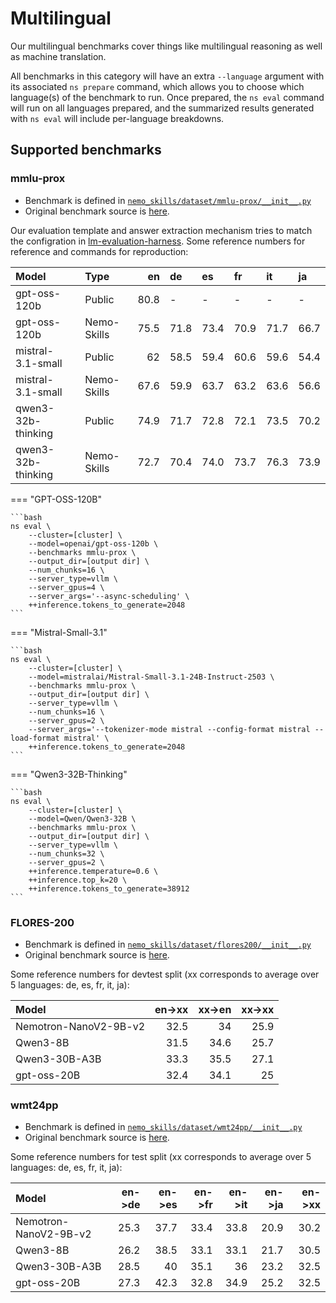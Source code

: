 # Multilingual

Our multilingual benchmarks cover things like multilingual reasoning as well as machine translation.

All benchmarks in this category will have an extra `--language` argument with its associated `ns prepare` command, which allows you to choose which language(s) of the benchmark to run.
Once prepared, the `ns eval` command will run on all languages prepared, and the summarized results generated with `ns eval` will include per-language breakdowns.

## Supported benchmarks

### mmlu-prox

- Benchmark is defined in [`nemo_skills/dataset/mmlu-prox/__init__.py`](https://github.com/NVIDIA/NeMo-Skills/blob/main/nemo_skills/dataset/mmlu-prox/__init__.py)
- Original benchmark source is [here](https://huggingface.co/datasets/li-lab/MMLU-ProX).

Our evaluation template and answer extraction mechanism tries to match the configration in [lm-evaluation-harness](https://github.com/EleutherAI/lm-evaluation-harness/tree/main/lm_eval/tasks/mmlu_prox).
Some reference numbers for reference and commands for reproduction:

| Model              | Type   |   en | de   | es   | fr   | it   | ja   |
|:-------------------|:-------|-----:|:-----|:-----|:-----|:-----|:-----|
| gpt-oss-120b       | Public       | 80.8 | -    | -    | -    | -    | -    |
| gpt-oss-120b       | Nemo-Skills  | 75.5 | 71.8 | 73.4 | 70.9 | 71.7 | 66.7 |
| mistral-3.1-small  | Public       | 62   | 58.5 | 59.4 | 60.6 | 59.6 | 54.4 |
| mistral-3.1-small  | Nemo-Skills  | 67.6 | 59.9 | 63.7 | 63.2 | 63.6 | 56.6 |
| qwen3-32b-thinking | Public       | 74.9 | 71.7 | 72.8 | 72.1 | 73.5 | 70.2 |
| qwen3-32b-thinking | Nemo-Skills  | 72.7 | 70.4 | 74.0 | 73.7 | 76.3 | 73.9 |

=== "GPT-OSS-120B"

    ```bash
    ns eval \
        --cluster=[cluster] \
        --model=openai/gpt-oss-120b \
        --benchmarks mmlu-prox \
        --output_dir=[output dir] \
        --num_chunks=16 \
        --server_type=vllm \
        --server_gpus=4 \
        --server_args='--async-scheduling' \
        ++inference.tokens_to_generate=2048
    ```

=== "Mistral-Small-3.1"

    ```bash
    ns eval \
        --cluster=[cluster] \
        --model=mistralai/Mistral-Small-3.1-24B-Instruct-2503 \
        --benchmarks mmlu-prox \
        --output_dir=[output dir] \
        --server_type=vllm \
        --num_chunks=16 \
        --server_gpus=2 \
        --server_args='--tokenizer-mode mistral --config-format mistral --load-format mistral' \
        ++inference.tokens_to_generate=2048
    ```

=== "Qwen3-32B-Thinking"

    ```bash
    ns eval \
        --cluster=[cluster] \
        --model=Qwen/Qwen3-32B \
        --benchmarks mmlu-prox \
        --output_dir=[output dir] \
        --server_type=vllm \
        --num_chunks=32 \
        --server_gpus=2 \
        ++inference.temperature=0.6 \
        ++inference.top_k=20 \
        ++inference.tokens_to_generate=38912
    ```

### FLORES-200

- Benchmark is defined in [`nemo_skills/dataset/flores200/__init__.py`](https://github.com/NVIDIA/NeMo-Skills/blob/main/nemo_skills/dataset/flores200/__init__.py)
- Original benchmark source is [here](https://huggingface.co/datasets/openlanguagedata/flores_plus).

Some reference numbers for devtest split (xx corresponds to average over 5 languages: de, es, fr, it, ja):

| Model                  | en->xx | xx->en | xx->xx |
|:-----------------------|------:|------:|------:|
| Nemotron-NanoV2-9B-v2  | 32.5 |  34  | 25.9 |
| Qwen3-8B               | 31.5 | 34.6 | 25.7 |
| Qwen3-30B-A3B          | 33.3 | 35.5 | 27.1 |
| gpt-oss-20B            | 32.4 | 34.1 |  25  |

### wmt24pp

- Benchmark is defined in [`nemo_skills/dataset/wmt24pp/__init__.py`](https://github.com/NVIDIA/NeMo-Skills/blob/main/nemo_skills/dataset/wmt24pp/__init__.py)
- Original benchmark source is [here](https://huggingface.co/datasets/google/wmt24pp).

Some reference numbers for test split (xx corresponds to average over 5 languages: de, es, fr, it, ja):

| Model                  | en->de | en->es | en->fr | en->it | en->ja | en->xx |
|:-----------------------|------:|------:|------:|------:|------:|------:|
| Nemotron-NanoV2-9B-v2  | 25.3 | 37.7 | 33.4 | 33.8 | 20.9 |  30.2  |
| Qwen3-8B               | 26.2 | 38.5 | 33.1 | 33.1 | 21.7 | 30.5 |
| Qwen3-30B-A3B          | 28.5 |  40  | 35.1 |  36  | 23.2 | 32.5 |
| gpt-oss-20B            | 27.3 | 42.3 | 32.8 | 34.9 | 25.2 | 32.5 |
